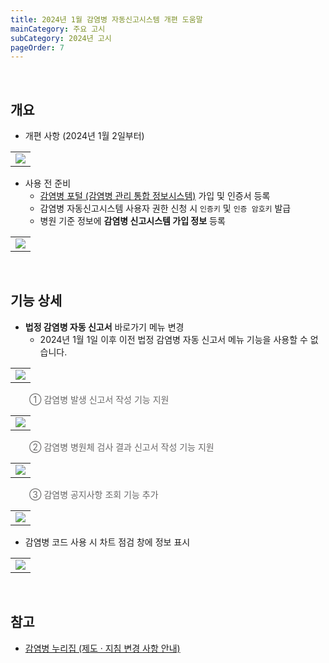 ```yaml
---
title: 2024년 1월 감염병 자동신고시스템 개편 도움말
mainCategory: 주요 고시
subCategory: 2024년 고시
pageOrder: 7
---
```


<br>

## 개요

- 개편 사항 (2024년 1월 2일부터)
<table class="imgBox">
    <td class="imgBox">
        <a href="/images/{{page.url}}_1.png" target="_blank">
            <img class="minCenter" src="/images/{{page.url}}_1.png">
        </a>
    </td>
</table>

- 사용 전 준비
    - [감염병 포털 (감염병 관리 통합 정보시스템)](https://eid.kdca.go.kr) 가입 및 인증서 등록
    - 감염병 자동신고시스템 사용자 권한 신청 시 `인증키` 및 `인증 암호키` 발급
    - 병원 기준 정보에 **감염병 신고시스템 가입 정보** 등록
<table class="imgBox">
    <td class="imgBox">
        <a href="/images/{{page.url}}_2.png" target="_blank">
            <img class="minCenter" src="/images/{{page.url}}_2.png">
        </a>
    </td>
</table>

<br>

## 기능 상세

- **법정 감염병 자동 신고서** 바로가기 메뉴 변경
    - 2024년 1월 1일 이후 이전 법정 감염병 자동 신고서 메뉴 기능을 사용할 수 없습니다.
<table class="imgBox">
    <td class="imgBox">
        <a href="/images/{{page.url}}_3.png" target="_blank">
            <img class="minCenter" src="/images/{{page.url}}_3.png">
        </a>
    </td>
</table>

<span style="color:#696868; padding-left: 30px;">① 감염병 발생 신고서 작성 기능 지원</span>
<table class="imgBox">
    <td class="imgBox">
        <a href="/images/{{page.url}}_4.png" target="_blank">
            <img class="minCenter" src="/images/{{page.url}}_4.png">
        </a>
    </td>
</table>

<span style="color:#696868; padding-left: 30px;">② 감염병 병원체 검사 결과 신고서 작성 기능 지원</span>
<table class="imgBox">
    <td class="imgBox">
        <a href="/images/{{page.url}}_5.png" target="_blank">
            <img class="minCenter" src="/images/{{page.url}}_5.png">
        </a>
    </td>
</table>

<span style="color:#696868; padding-left: 30px;">③ 감염병 공지사항 조회 기능 추가</span>
<table class="imgBox">
    <td class="imgBox">
        <a href="/images/{{page.url}}_6.png" target="_blank">
            <img class="minCenter" src="/images/{{page.url}}_6.png">
        </a>
    </td>
</table>

- 감염병 코드 사용 시 차트 점검 창에 정보 표시
<table class="imgBox">
    <td class="imgBox">
        <a href="/images/{{page.url}}_8.png" target="_blank">
            <img class="minCenter" src="/images/{{page.url}}_8.png">
        </a>
    </td>
</table>

<br>

## 참고

- [감염병 누리집 (제도 · 지침 변경 사항 안내)](https://npt.kdca.go.kr)